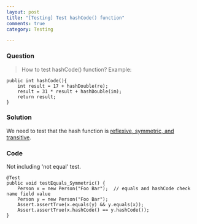 ```yaml
---
layout: post
title: "[Testing] Test hashCode() function"
comments: true
category: Testing

---
```



### Question

> How to test hashCode() function? Example: 

	public int hashCode(){
		int result = 17 + hashDouble(re);
		result = 31 * result + hashDouble(im);
		return result;
	}

### Solution

We need to test that the hash function is [reflexive, symmetric, and transitive](http://stackoverflow.com/a/4449791). 

### Code

Not including 'not equal' test. 

	@Test
	public void testEquals_Symmetric() {
		Person x = new Person("Foo Bar");  // equals and hashCode check name field value
		Person y = new Person("Foo Bar");
		Assert.assertTrue(x.equals(y) && y.equals(x));
		Assert.assertTrue(x.hashCode() == y.hashCode());
	}
